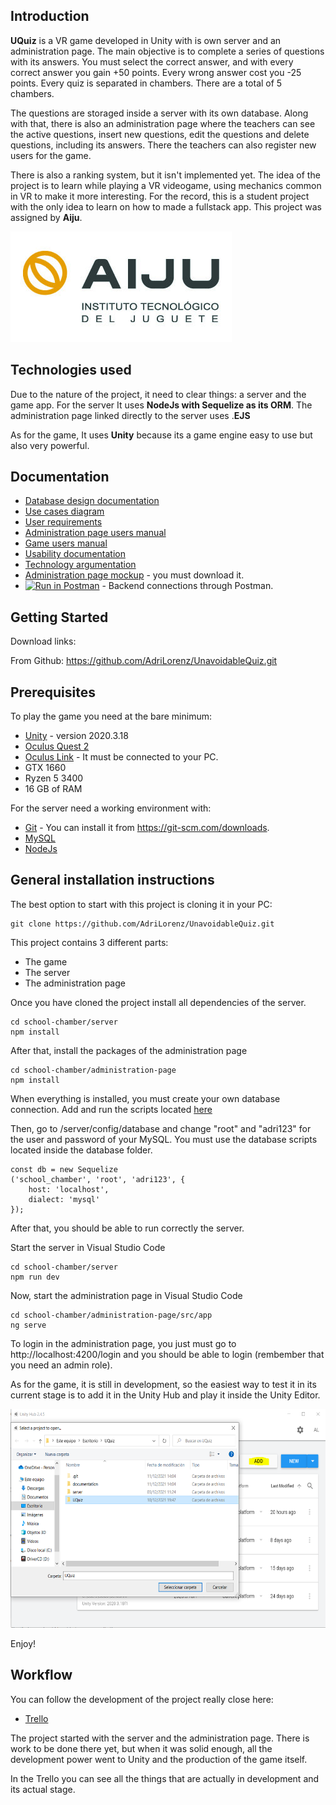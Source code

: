 ## Introduction

**UQuiz** is a VR game developed in Unity with is own server and an administration page. The main objective is to complete a series of questions with its answers.
You must select the correct answer, and with every correct answer you gain +50 points. Every wrong answer cost you -25 points. Every quiz is separated in chambers.
There are a total of 5 chambers.

The questions are storaged inside a server with its own database. Along with that, there is also an administration page where the teachers can see the active questions,
insert new questions, edit the questions and delete questions, including its answers. There the teachers can also register new users for the game.

There is also a ranking system, but it isn't implemented yet. The idea of the project is to learn while playing a VR videogame, using mechanics common in VR to 
make it more interesting. For the record, this is a student project with the only idea to learn on how to made a fullstack app. This project was assigned by **Aiju**.

![Create Project](/documentation/Images/aiju.jpg)

## Technologies used

Due to the nature of the project, it need to clear things: a server and the game app. For the server It uses **NodeJs with Sequelize as its ORM**. The administration 
page linked directly to the server uses .**EJS**

As for the game, It uses **Unity** because its a game engine easy to use but also very powerful.

## Documentation

* [Database design documentation](/documentation/database_design.md)
* [Use cases diagram](/documentation/Diagrams/use-cases.png)
* [User requirements](/documentation/user_requirements.md)
* [Administration page users manual](/documentation/user_manual_AdministrationPage.md)
* [Game users manual](/documentation/user_manual_Game.md)
* [Usability documentation](/documentation/usability.md)
* [Technology argumentation](/documentation/technology_comparation.md)
* [Administration page mockup](/documentation/Mockup/mockup-schoolChamber-AdministrationPage.xd) - you must download it.
* [![Run in Postman](https://run.pstmn.io/button.svg)](https://app.getpostman.com/run-collection/17847912-89e3d135-34f1-437f-8d36-5859995b7e81?action=collection%2Ffork&collection-url=entityId%3D17847912-89e3d135-34f1-437f-8d36-5859995b7e81%26entityType%3Dcollection) - Backend connections through Postman.

## Getting Started

Download links:

From Github: https://github.com/AdriLorenz/UnavoidableQuiz.git

## Prerequisites

To play the game you need at the bare minimum:
* [Unity](https://unity.com/es) - version 2020.3.18
* [Oculus Quest 2](https://www.oculus.com/quest-2/?locale=es_ES)
* [Oculus Link](https://www.oculus.com/accessories/oculus-link/?locale=es_ES) - It must be connected to your PC.
* GTX 1660
* Ryzen 5 3400
* 16 GB of RAM

For the server need a working environment with:
* [Git](https://git-scm.com) - You can install it from https://git-scm.com/downloads.
* [MySQL](https://www.mysql.com/)
* [NodeJs](https://nodejs.org/es/)

## General installation instructions

The best option to start with this project is cloning it in your PC:

```
git clone https://github.com/AdriLorenz/UnavoidableQuiz.git
```

This project contains 3 different parts:
* The game
* The server
* The administration page

Once you have cloned the project install all dependencies of the server.

```
cd school-chamber/server
npm install
```

After that, install the packages of the administration page

```
cd school-chamber/administration-page
npm install
```

When everything is installed, you must create your own database connection. Add and run the scripts located [here](/server/database)

Then, go to /server/config/database and change "root" and "adri123" for the user and password of your MySQL. You must use
the database scripts located inside the database folder.

```
const db = new Sequelize
('school_chamber', 'root', 'adri123', {
    host: 'localhost',
    dialect: 'mysql'
});
```

After that, you should be able to run correctly the server.

Start the server in Visual Studio Code

```
cd school-chamber/server
npm run dev
```

Now, start the administration page in Visual Studio Code

```
cd school-chamber/administration-page/src/app
ng serve
```

To login in the administration page, you just must go to http://localhost:4200/login and you should be able to login (rembember that you need an admin role).

As for the game, it is still in development, so the easiest way to test it in its current stage is to add it in the Unity Hub and play it inside the Unity Editor.

<img src="/documentation/Images/AddToUnity.PNG" width="700" height="350">

Enjoy!

## Workflow

You can follow the development of the project really close here:

* [Trello](https://trello.com/b/Clemo77M/uquiz) 

The project started with the server and the administration page. There is work to be done there yet, but when it was solid enough, all the development power went to Unity
and the production of the game itself.

In the Trello you can see all the things that are actually in development and its actual stage. 
